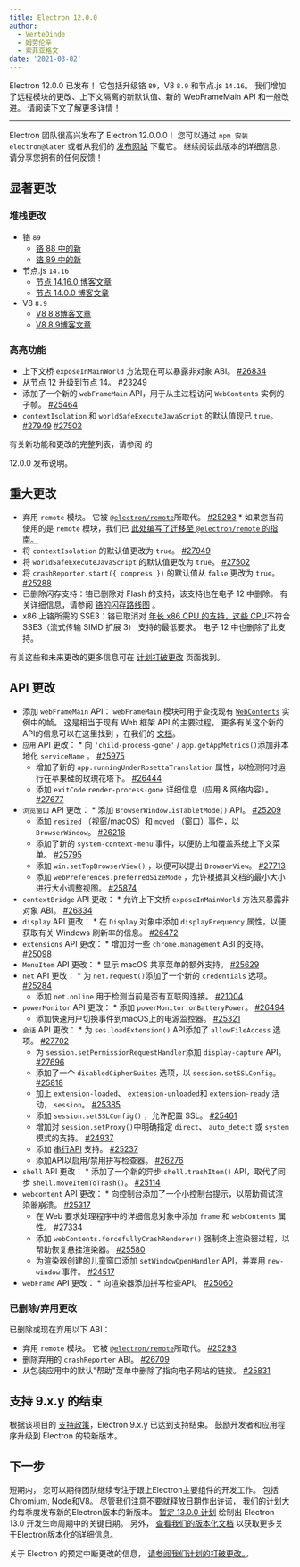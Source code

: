 ```yaml
---
title: Electron 12.0.0
author:
  - VerteDinde
  - 姆劳伦辛
  - 索菲亚格文
date: '2021-03-02'
---
```


Electron 12.0.0 已发布！ 它包括升级铬 `89`，V8 `8.9` 和节点.js `14.16`。 我们增加了远程模块的更改、上下文隔离的新默认值、新的 WebFrameMain API 和一般改进。 请阅读下文了解更多详情！

---

Electron 团队很高兴发布了 Electron 12.0.0.0！ 您可以通过 `npm 安装electron@later` 或者从我们的 [发布网站](https://electronjs.org/releases/stable) 下载它。 继续阅读此版本的详细信息，请分享您拥有的任何反馈！

## 显著更改

### 堆栈更改

* 铬 `89`
    * [铬 88 中的新](https://developer.chrome.com/blog/new-in-chrome-88/)
    * [铬 89 中的新](https://developer.chrome.com/blog/new-in-chrome-89/)
* 节点.js `14.16`
    * [节点 14.16.0 博客文章](https://nodejs.org/en/blog/release/v14.16.0/)
    * [节点 14.0.0 博客文章](https://nodejs.org/en/blog/release/v14.0.0/)
* V8 `8.9`
    * [V8 8.8博客文章](https://v8.dev/blog/v8-release-88)
    * [V8 8.9博客文章](https://v8.dev/blog/v8-release-89)

### 高亮功能

* 上下文桥 `exposeInMainWorld` 方法现在可以暴露非对象 ABI。 [#26834](https://github.com/electron/electron/pull/26834)
* 从节点 12 升级到节点 14。 [#23249](https://github.com/electron/electron/pull/25249)
* 添加了一个新的 `webFrameMain` API，用于从主过程访问 `WebContents` 实例的子帧。 [#25464](https://github.com/electron/electron/pull/25464)
* `contextIsolation` 和 `worldSafeExecuteJavaScript` 的默认值现已 `true`。 [#27949](https://github.com/electron/electron/pull/27949) [#27502](https://github.com/electron/electron/pull/27502)

有关新功能和更改的完整列表，请参阅</a> 的

12.0.0 发布说明。</p> 



## 重大更改

* 弃用 `remote` 模块。 它被 [`@electron/remote`](https://github.com/electron/remote)所取代。 [#25293](https://github.com/electron/electron/pull/25293) 
      * 如果您当前使用的是 `remote` 模块，我们已 [此处编写了迁移至 `@electron/remote` 的指南。](https://github.com/electron/remote#migrating-from-remote)
* 将 `contextIsolation` 的默认值更改为 `true`。 [#27949](https://github.com/electron/electron/pull/27949)
* 将 `worldSafeExecuteJavaScript` 的默认值更改为 `true`。 [#27502](https://github.com/electron/electron/pull/27502)
* 将 `crashReporter.start({ compress })` 的默认值从 `false` 更改为 `true`。 [#25288](https://github.com/electron/electron/pull/25288)
* 已删除闪存支持：铬已删除对 Flash 的支持，该支持也在电子 12 中删除。 有关详细信息，请参阅 [铬的闪存路线图](https://www.chromium.org/flash-roadmap) 。
* x86 上铬所需的 SSE3：铬已取消对 [年长 x86 CPU 的支持，这些 CPU](https://docs.google.com/document/d/1QUzL4MGNqX4wiLvukUwBf6FdCL35kCDoEJTm2wMkahw/edit#heading=h.7nki9mck5t64)不符合 SSE3（流式传输 SIMD 扩展 3） 支持的最低要求。 电子 12 中也删除了此支持。

有关这些和未来更改的更多信息可在 [计划打破更改](https://github.com/electron/electron/blob/master/docs/breaking-changes.md) 页面找到。



## API 更改

* 添加 `webFrameMain` API： `webFrameMain` 模块可用于查找现有 [`WebContents`](/docs/api/web-contents.md) 实例中的帧。 这是相当于现有 Web 框架 API 的主要过程。 更多有关这个新的API的信息可以在这里找到 [](https://github.com/electron/electron/pull/25464)，在我们的 [文档](https://www.electronjs.org/docs/api/web-frame-main)。
* `应用` API 更改： 
      * 向 `'child-process-gone'` / `app.getAppMetrics()`添加非本地化 `serviceName` 。 [#25975](https://github.com/electron/electron/pull/25975)
    * 增加了新的 `app.runningUnderRosettaTranslation` 属性，以检测何时运行在苹果硅的玫瑰花塔下。 [#26444](https://github.com/electron/electron/pull/26444)
    * 添加 `exitCode` `render-process-gone` 详细信息（应用 & 网络内容）。 [#27677](https://github.com/electron/electron/pull/27677)
* `浏览窗口` API 更改： 
      * 添加 `BrowserWindow.isTabletMode()` API。 [#25209](https://github.com/electron/electron/pull/25209)
    * 添加 `resized` （视窗/macOS）和 `moved` （窗口）事件，以 `BrowserWindow`。 [#26216](https://github.com/electron/electron/pull/26216)
    * 添加了新的 `system-context-menu` 事件，以便防止和覆盖系统上下文菜单。 [#25795](https://github.com/electron/electron/pull/25795)
    * 添加 `win.setTopBrowserView()` ，以便可以提出 `BrowserView`。 [#27713](https://github.com/electron/electron/pull/27713)
    * 添加 `webPreferences.preferredSizeMode` ，允许根据其文档的最小大小进行大小调整视图。 [#25874](https://github.com/electron/electron/pull/25874)
* `contextBridge` API 更改： 
      * 允许上下文桥 `exposeInMainWorld` 方法来暴露非对象 ABI。 [#26834](https://github.com/electron/electron/pull/26834)
* `display` API 更改： 
      * 在 `Display` 对象中添加 `displayFrequency` 属性，以便获取有关 Windows 刷新率的信息。 [#26472](https://github.com/electron/electron/pull/26472)
* `extensions` API 更改： 
      * 增加对一些 `chrome.management` ABI 的支持。 [#25098](https://github.com/electron/electron/pull/25098)
* `MenuItem` API 更改： 
      * 显示 macOS 共享菜单的额外支持。 [#25629](https://github.com/electron/electron/pull/25629)
* `net` API 更改： 
      * 为 `net.request()`添加了一个新的 `credentials` 选项。 [#25284](https://github.com/electron/electron/pull/25284)
    * 添加 `net.online` 用于检测当前是否有互联网连接。 [#21004](https://github.com/electron/electron/pull/21004)
* `powerMonitor` API 更改： 
      * 添加 `powerMonitor.onBatteryPower`。 [#26494](https://github.com/electron/electron/pull/26494)
    * 添加快速用户切换事件到macOS上的电源监控器。 [#25321](https://github.com/electron/electron/pull/25321)
* `会话` API 更改： 
      * 为 `ses.loadExtension()` API添加了 `allowFileAccess` 选项。 [#27702](https://github.com/electron/electron/pull/27702)
    * 为 `session.setPermissionRequestHandler`添加 `display-capture` API。 [#27696](https://github.com/electron/electron/pull/27696)
    * 添加了一个 `disabledCipherSuites` 选项，以 `session.setSSLConfig`。 [#25818](https://github.com/electron/electron/pull/25818)
    * 加上 `extension-loaded`、 `extension-unloaded`和 `extension-ready` 活动， `session`。 [#25385](https://github.com/electron/electron/pull/25385)
    * 添加 `session.setSSLConfig()` ，允许配置 SSL。 [#25461](https://github.com/electron/electron/pull/25461)
    * 增加对 `session.setProxy()`中明确指定 `direct`、 `auto_detect` 或 `system` 模式的支持。 [#24937](https://github.com/electron/electron/pull/24937)
    * 添加 [串行API](https://web.dev/serial/) 支持。 [#25237](https://github.com/electron/electron/pull/25237)
    * 添加API以启用/禁用拼写检查器。 [#26276](https://github.com/electron/electron/pull/26276)
* `shell` API 更改： 
      * 添加了一个新的异步 `shell.trashItem()` API，取代了同步 `shell.moveItemToTrash()`。 [#25114](https://github.com/electron/electron/pull/25114)
* `webcontent` API 更改： 
      * 向控制台添加了一个小控制台提示，以帮助调试渲染器崩溃。 [#25317](https://github.com/electron/electron/pull/25317)
    * 在 Web 要求处理程序中的详细信息对象中添加 `frame` 和 `webContents` 属性。 [#27334](https://github.com/electron/electron/pull/27334)
    * 添加 `webContents.forcefullyCrashRenderer()` 强制终止渲染器过程，以帮助恢复悬挂渲染器。 [#25580](https://github.com/electron/electron/pull/25580)
    * 为渲染器创建的儿童窗口添加 `setWindowOpenHandler` API，并弃用 `new-window` 事件。 [#24517](https://github.com/electron/electron/pull/24517)
* `webFrame` API 更改： 
      * 向渲染器添加拼写检查API。 [#25060](https://github.com/electron/electron/pull/25060)



### 已删除/弃用更改

已删除或现在弃用以下 ABI：

* 弃用 `remote` 模块。 它被 [`@electron/remote`](https://github.com/electron/remote)所取代。 [#25293](https://github.com/electron/electron/pull/25293)
* 删除弃用的 `crashReporter` ABI。 [#26709](https://github.com/electron/electron/pull/26709)
* 从包装应用中的默认"帮助"菜单中删除了指向电子网站的链接。 [#25831](https://github.com/electron/electron/pull/25831)



## 支持 9.x.y 的结束

根据该项目的 [支持政策](https://electronjs.org/docs/tutorial/support#supported-versions)，Electron 9.x.y 已达到支持结束。 鼓励开发者和应用程序升级到 Electron 的较新版本。



## 下一步

短期内， 您可以期待团队继续专注于跟上Electron主要组件的开发工作。 包括Chromium, Node和V8。 尽管我们注意不要就释放日期作出许诺， 我们的计划大约每季度发布新的Electron版本的新版本。 [暂定 13.0.0 计划](https://electronjs.org/docs/tutorial/electron-timelines) 绘制出 Electron 13.0 开发生命周期中的关键日期。 另外， [查看我们的版本化文档](https://electronjs.org/docs/tutorial/electron-versioning) 以获取更多关于Electron版本化的详细信息。

关于 Electron 的预定中断更改的信息， [请参阅我们计划的打破更改。](https://github.com/electron/electron/blob/master/docs/breaking-changes.md)。
